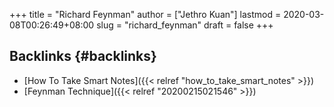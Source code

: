 +++
title = "Richard Feynman"
author = ["Jethro Kuan"]
lastmod = 2020-03-08T00:26:49+08:00
slug = "richard_feynman"
draft = false
+++

## Backlinks {#backlinks}

-   [How To Take Smart Notes]({{< relref "how_to_take_smart_notes" >}})
-   [Feynman Technique]({{< relref "20200215021546" >}})
